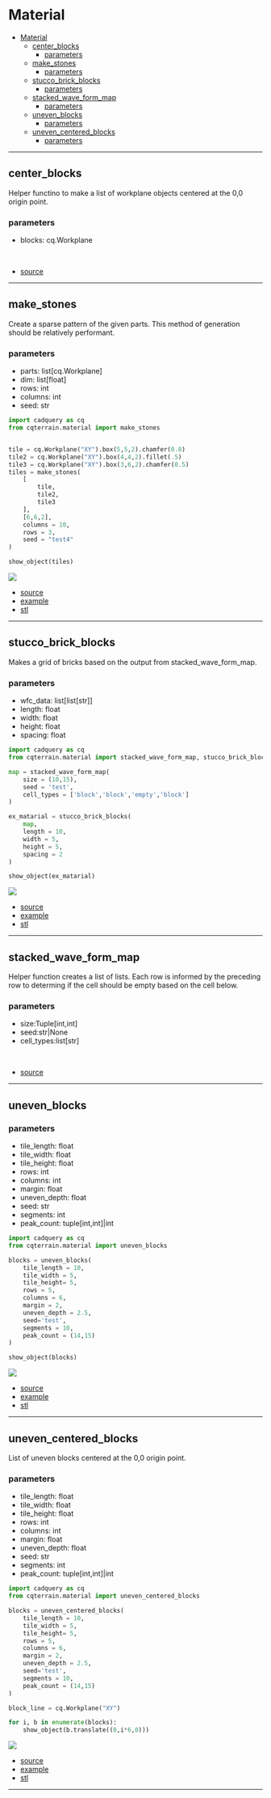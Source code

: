 # Material

- [Material](#material)
  - [center\_blocks](#center_blocks)
    - [parameters](#parameters)
  - [make\_stones](#make_stones)
    - [parameters](#parameters-1)
  - [stucco\_brick\_blocks](#stucco_brick_blocks)
    - [parameters](#parameters-2)
  - [stacked\_wave\_form\_map](#stacked_wave_form_map)
    - [parameters](#parameters-3)
  - [uneven\_blocks](#uneven_blocks)
    - [parameters](#parameters-4)
  - [uneven\_centered\_blocks](#uneven_centered_blocks)
    - [parameters](#parameters-5)


---

## center_blocks
Helper functino to make a list of workplane objects centered at the 0,0 origin point.

### parameters
* blocks: cq.Workplane

<br />

* [source](../src/cqterrain/material/center_blocks.py)

---

## make_stones

Create a sparse pattern of the given parts. 
This method of generation should be relatively performant.

### parameters
* parts: list[cq.Workplane]
* dim: list[float]
* rows: int
* columns: int
* seed: str

``` python
import cadquery as cq
from cqterrain.material import make_stones


tile = cq.Workplane("XY").box(5,5,2).chamfer(0.8)
tile2 = cq.Workplane("XY").box(4,4,2).fillet(.5)
tile3 = cq.Workplane("XY").box(3,6,2).chamfer(0.5)
tiles = make_stones(
    [
        tile, 
        tile2, 
        tile3
    ], 
    [6,6,2], 
    columns = 10, 
    rows = 3,
    seed = "test4"
)

show_object(tiles)
```

![](image/stone/01.png)

* [source](../src/cqterrain/material/make_stones.py)
* [example](../example/material/stones.py)
* [stl](../stl/material_stones.stl)

---

## stucco_brick_blocks
Makes a grid of bricks based on the output from stacked_wave_form_map.

### parameters
* wfc_data: list[list[str]] 
* length: float
* width: float 
* height: float
* spacing: float

``` python
import cadquery as cq
from cqterrain.material import stacked_wave_form_map, stucco_brick_blocks

map = stacked_wave_form_map(
    size = (10,15),
    seed = 'test',
    cell_types = ['block','block','empty','block']
)

ex_matarial = stucco_brick_blocks(
    map,
    length = 10, 
    width = 5, 
    height = 5,
    spacing = 2
)

show_object(ex_matarial)
```

![](image/material/04.png)

* [source](../src/cqterrain/material/stucco_brick_blocks.py)
* [example](../example/material/stucco_brick_blocks.py)
* [stl](../stl/material_stucco_brick_blocks.stl)

---

## stacked_wave_form_map
Helper function creates a list of lists. Each row is informed by the preceding row to determing if the cell should be empty based on the cell below.

### parameters
* size:Tuple[int,int]
* seed:str|None
* cell_types:list[str]

<br />

* [source](../src/cqterrain/material/stacked_wave_form_map.py)

---

## uneven_blocks

### parameters
* tile_length: float 
* tile_width: float 
* tile_height: float 
* rows: int 
* columns: int 
* margin: float
* uneven_depth: float
* seed: str
* segments: int
* peak_count: tuple[int,int]|int

``` python
import cadquery as cq
from cqterrain.material import uneven_blocks

blocks = uneven_blocks(
    tile_length = 10, 
    tile_width = 5, 
    tile_height= 5, 
    rows = 5, 
    columns = 6, 
    margin = 2,
    uneven_depth = 2.5,
    seed='test',
    segments = 10,
    peak_count = (14,15)
)

show_object(blocks)
```

![](image/material/02.png)


* [source](../src/cqterrain/material/uneven_blocks.py)
* [example](../example/material/uneven_blocks.py)
* [stl](../stl/material_uneven_blocks.stl)

----

## uneven_centered_blocks

List of uneven blocks centered at the 0,0 origin point.

### parameters
* tile_length: float 
* tile_width: float 
* tile_height: float 
* rows: int 
* columns: int 
* margin: float
* uneven_depth: float
* seed: str
* segments: int
* peak_count: tuple[int,int]|int

``` python
import cadquery as cq
from cqterrain.material import uneven_centered_blocks

blocks = uneven_centered_blocks(
    tile_length = 10, 
    tile_width = 5, 
    tile_height= 5, 
    rows = 5, 
    columns = 6, 
    margin = 2,
    uneven_depth = 2.5,
    seed='test',
    segments = 10,
    peak_count = (14,15)
)

block_line = cq.Workplane("XY")

for i, b in enumerate(blocks):
    show_object(b.translate((0,i*6,0)))
```

![](image/material/03.png)


* [source](../src/cqterrain/material/uneven_centered_blocks.py)
* [example](../example/material/uneven_centered_blocks.py)
* [stl](../stl/material_centered_uneven_blocks.stl)

---

